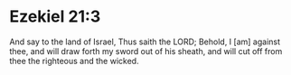 # Ezekiel 21:3

And say to the land of Israel, Thus saith the LORD; Behold, I [am] against thee, and will draw forth my sword out of his sheath, and will cut off from thee the righteous and the wicked.